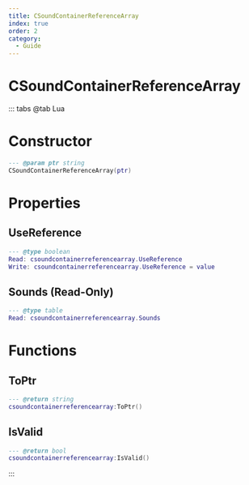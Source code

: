 ```yaml
---
title: CSoundContainerReferenceArray
index: true
order: 2
category:
  - Guide
---
```


# CSoundContainerReferenceArray

::: tabs
@tab Lua
# Constructor
```lua
--- @param ptr string
CSoundContainerReferenceArray(ptr)
```
# Properties
## UseReference 
```lua
--- @type boolean
Read: csoundcontainerreferencearray.UseReference
Write: csoundcontainerreferencearray.UseReference = value
```
## Sounds (Read-Only)
```lua
--- @type table
Read: csoundcontainerreferencearray.Sounds
```
# Functions
## ToPtr
```lua
--- @return string
csoundcontainerreferencearray:ToPtr()
```
## IsValid
```lua
--- @return bool
csoundcontainerreferencearray:IsValid()
```

:::